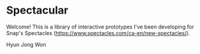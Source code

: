 # Spectacular

Welcome! This is a library of interactive prototypes I've been developing for Snap's Spectacles (https://www.spectacles.com/ca-en/new-spectacles/).

Hyun Jong Won
